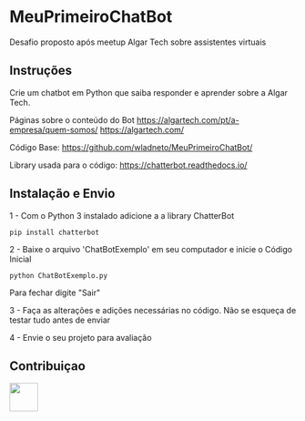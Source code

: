 # MeuPrimeiroChatBot
Desafio proposto após meetup Algar Tech sobre assistentes virtuais


## Instruções
Crie um chatbot em Python  que saiba responder e aprender sobre a Algar Tech.

Páginas sobre o conteúdo do Bot
https://algartech.com/pt/a-empresa/quem-somos/
https://algartech.com/

Código Base: 
https://github.com/wladneto/MeuPrimeiroChatBot/

Library usada para o código: 
https://chatterbot.readthedocs.io/


## Instalação e Envio

1 - Com o Python 3 instalado adicione a a library ChatterBot

```
pip install chatterbot
```

2 - Baixe o arquivo 'ChatBotExemplo' em seu computador e inicie o Código Inicial

```
python ChatBotExemplo.py
```

Para fechar digite "Sair"

3 - Faça as alterações e adições necessárias no código. Não se esqueça de testar tudo antes de enviar

4 - Envie o seu projeto para avaliação


## Contribuiçao
<a href="https://sourcerer.io/wladneto"><img src="https://avatars2.githubusercontent.com/u/15970264?v=4" height="50px" width="50px" alt=""/></a>

